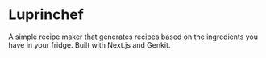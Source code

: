 # Luprinchef

A simple recipe maker that generates recipes based on the ingredients you have in your fridge. Built with Next.js and Genkit.
